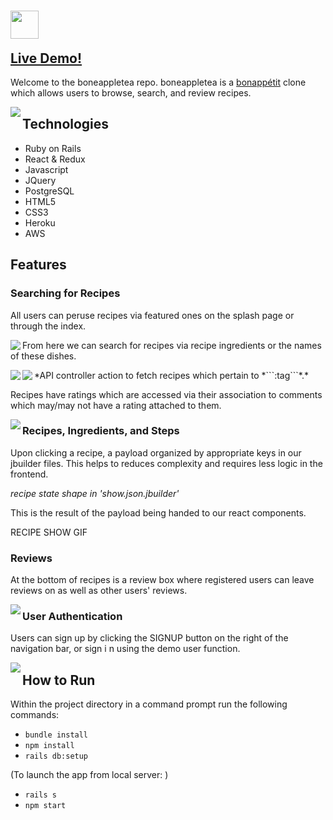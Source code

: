 # [<img src="https://github.com/airusk/boneappletea/blob/master/app/assets/images/src/logo2.png" align ="left" height="45">](http://boneappletea.herokuapp.com/#/)<br>
## [Live Demo!](http://boneappletea.herokuapp.com/#/)

Welcome to the boneappletea repo. boneappletea is a [bonappétit](https://www.bonappetit.com/) clone which allows users to browse, search, and review recipes.<br>

<img src="https://github.com/airusk/boneappletea/blob/master/readme_src/splash_page.png" align ="left">

## Technologies

* Ruby on Rails
* React & Redux
* Javascript
* JQuery
* PostgreSQL
* HTML5
* CSS3
* Heroku
* AWS

## Features

### Searching for Recipes

All users can peruse recipes via featured ones on the splash page or through the index.

<img src="https://github.com/airusk/boneappletea/blob/master/readme_src/recipe_index.png" align ="left">

From here we can search for recipes via recipe ingredients or the names of these dishes.

<img src="https://github.com/airusk/boneappletea/blob/master/readme_src/search_query.gif" align ="left">

<img src="https://github.com/airusk/boneappletea/blob/master/readme_src/search_controller_action.png" align ="left">
*API controller action to fetch recipes which pertain to *```:tag```*.*

Recipes have ratings which are accessed via their association to comments which may/may not have a rating attached to them.

<img src="https://github.com/airusk/boneappletea/blob/master/readme_src/rating.gif" align ="left">

### Recipes, Ingredients, and Steps

Upon clicking a recipe, a payload organized by appropriate keys in our jbuilder files. This helps to reduces complexity and requires less logic in the frontend.


*recipe state shape in 'show.json.jbuilder'*

This is the result of the payload being handed to our react components.

RECIPE SHOW GIF


### Reviews

At the bottom of recipes is a review box where registered users can leave reviews on as well as other users' reviews.

<img src="https://github.com/airusk/boneappletea/blob/master/readme_src/leave_review.gif" align ="left">


### User Authentication

Users can sign up by clicking the SIGNUP button on the right of the navigation bar, or sign i n using the demo user function.

<img src="https://github.com/airusk/boneappletea/blob/master/readme_src/user_login.gif
" align ="left">

## How to Run

Within the project directory in a command prompt run the following commands:
* ```bundle install```
* ```npm install```
* ```rails db:setup```

(To launch the app from local server: )
* ```rails s```
* ```npm start```

